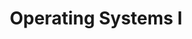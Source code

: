 ---
page_id: course_3
layout: page
title: Operating Systems I
description: asdasd
location: ETITC
img: 
redirect: https://github.com/saguileran/ETITC-2024-1/tree/main/Operating%20Systems%20I
importance: 2
category: ETITC-1
related_publications: true
---